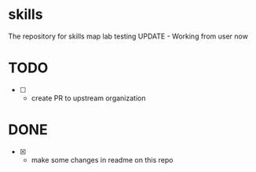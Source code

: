 # skills
The repository for skills map lab testing
UPDATE - Working from user now 

# TODO 
- [ ] - create PR to upstream organization

 
# DONE
- [X] - make some changes in readme on this repo

